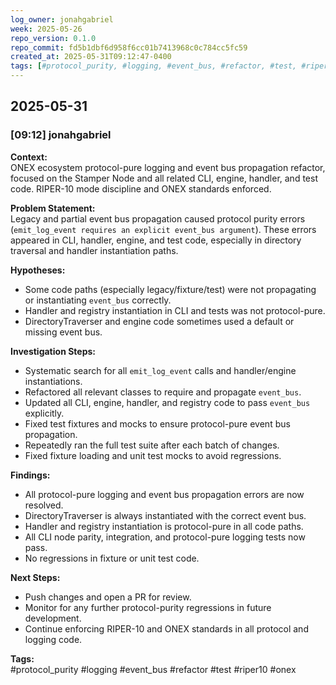 ```yaml
---
log_owner: jonahgabriel
week: 2025-05-26
repo_version: 0.1.0
repo_commit: fd5b1dbf6d958f6cc01b7413968c0c784cc5fc59
created_at: 2025-05-31T09:12:47-0400
tags: [#protocol_purity, #logging, #event_bus, #refactor, #test, #riper10, #onex]
---
```


## 2025-05-31

### [09:12] jonahgabriel

**Context:**  
ONEX ecosystem protocol-pure logging and event bus propagation refactor, focused on the Stamper Node and all related CLI, engine, handler, and test code. RIPER-10 mode discipline and ONEX standards enforced.

**Problem Statement:**  
Legacy and partial event bus propagation caused protocol purity errors (`emit_log_event requires an explicit event_bus argument`). These errors appeared in CLI, handler, engine, and test code, especially in directory traversal and handler instantiation paths.

**Hypotheses:**  
- Some code paths (especially legacy/fixture/test) were not propagating or instantiating `event_bus` correctly.
- Handler and registry instantiation in CLI and tests was not protocol-pure.
- DirectoryTraverser and engine code sometimes used a default or missing event bus.

**Investigation Steps:**  
- Systematic search for all `emit_log_event` calls and handler/engine instantiations.
- Refactored all relevant classes to require and propagate `event_bus`.
- Updated all CLI, engine, handler, and registry code to pass `event_bus` explicitly.
- Fixed test fixtures and mocks to ensure protocol-pure event bus propagation.
- Repeatedly ran the full test suite after each batch of changes.
- Fixed fixture loading and unit test mocks to avoid regressions.

**Findings:**  
- All protocol-pure logging and event bus propagation errors are now resolved.
- DirectoryTraverser is always instantiated with the correct event bus.
- Handler and registry instantiation is protocol-pure in all code paths.
- All CLI node parity, integration, and protocol-pure logging tests now pass.
- No regressions in fixture or unit test code.

**Next Steps:**  
- Push changes and open a PR for review.
- Monitor for any further protocol-purity regressions in future development.
- Continue enforcing RIPER-10 and ONEX standards in all protocol and logging code.

**Tags:**  
#protocol_purity #logging #event_bus #refactor #test #riper10 #onex 